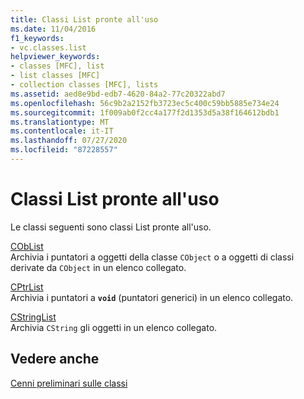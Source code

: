 ```yaml
---
title: Classi List pronte all'uso
ms.date: 11/04/2016
f1_keywords:
- vc.classes.list
helpviewer_keywords:
- classes [MFC], list
- list classes [MFC]
- collection classes [MFC], lists
ms.assetid: aed8e9bd-edb7-4620-84a2-77c20322abd7
ms.openlocfilehash: 56c9b2a2152fb3723ec5c400c59bb5885e734e24
ms.sourcegitcommit: 1f009ab0f2cc4a177f2d1353d5a38f164612bdb1
ms.translationtype: MT
ms.contentlocale: it-IT
ms.lasthandoff: 07/27/2020
ms.locfileid: "87228557"
---
```

# <a name="ready-to-use-list-classes"></a>Classi List pronte all'uso

Le classi seguenti sono classi List pronte all'uso.

[CObList](../mfc/reference/coblist-class.md)<br/>
Archivia i puntatori a oggetti della classe `CObject` o a oggetti di classi derivate da `CObject` in un elenco collegato.

[CPtrList](../mfc/reference/cptrlist-class.md)<br/>
Archivia i puntatori a **`void`** (puntatori generici) in un elenco collegato.

[CStringList](../mfc/reference/cstringlist-class.md)<br/>
Archivia `CString` gli oggetti in un elenco collegato.

## <a name="see-also"></a>Vedere anche

[Cenni preliminari sulle classi](../mfc/class-library-overview.md)
